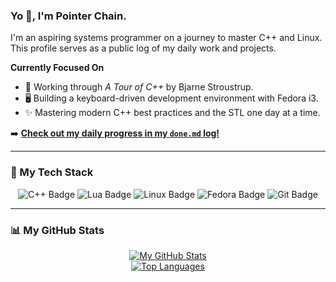 ### Yo 👋, I'm Pointer Chain.

I'm an aspiring systems programmer on a journey to master C++ and Linux.
This profile serves as a public log of my daily work and projects.

**Currently Focused On**
* 📖 Working through *A Tour of C++* by Bjarne Stroustrup.
* 🖥️ Building a keyboard-driven development environment with Fedora i3.
* ✨ Mastering modern C++ best practices and the STL one day at a time.

➡️ **[Check out my daily progress in my `done.md` log!](https://github.com/pointerchain/my_cpp_journey/blob/main/done.md)**

---

### 🔧 My Tech Stack
<p align="center">
  <img src="https://img.shields.io/badge/C++-00599C?style=for-the-badge&logo=cplusplus&logoColor=white" alt="C++ Badge"/>
  <img src="https://img.shields.io/badge/Lua-2C2D72?style=for-the-badge&logo=lua&logoColor=white" alt="Lua Badge"/>
  <img src="https://img.shields.io/badge/Linux-FCC624?style=for-the-badge&logo=linux&logoColor=black" alt="Linux Badge"/>
  <img src="https://img.shields.io/badge/Fedora-51A2DA?style=for-the-badge&logo=fedora&logoColor=white" alt="Fedora Badge"/>
  <img src="https://img.shields.io/badge/Git-F05032?style=for-the-badge&logo=git&logoColor=white" alt="Git Badge"/>
</p>

---

### 📊 My GitHub Stats

<p align="center">
  <a href="https://github.com/anuraghazra/github-readme-stats">
    <img src="https://github-readme-stats.vercel.app/api?username=pointerchain&show_icons=true&theme=tokyonight&rank_icon=github" alt="My GitHub Stats">
  </a>
  <br/>
  <a href="https://github.com/anuraghazra/github-readme-stats">
    <img src="https://github-readme-stats.vercel.app/api/top-langs/?username=pointerchain&layout=compact&theme=tokyonight" alt="Top Languages">
  </a>
</p>
